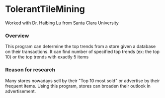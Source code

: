 # TolerantTileMining

Worked with Dr. Haibing Lu from Santa Clara University

### Overview
This program can determine the top trends from a store given a database on their transactions. It can find number of specified top trends (ex: the top 10) or the top trends with exactly 5 items

### Reason for research
Many stores nowadays sell by their "Top 10 most sold" or advertise by their frequent items. Using this program, stores can broaden their outlook in advertisement.

